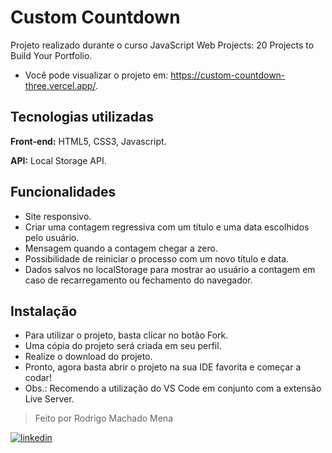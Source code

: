 # Custom Countdown

Projeto realizado durante o curso JavaScript Web Projects: 20 Projects to Build Your Portfolio.

- Você pode visualizar o projeto em: https://custom-countdown-three.vercel.app/.

## Tecnologias utilizadas

**Front-end:** HTML5, CSS3, Javascript.

**API:** Local Storage API.

## Funcionalidades

- Site responsivo.
- Criar uma contagem regressiva com um título e uma data escolhidos pelo usuário.
- Mensagem quando a contagem chegar a zero.
- Possibilidade de reiniciar o processo com um novo título e data.
- Dados salvos no localStorage para mostrar ao usuário a contagem em caso de recarregamento ou fechamento do navegador.

## Instalação

- Para utilizar o projeto, basta clicar no botão Fork.
- Uma cópia do projeto será criada em seu perfil.
- Realize o download do projeto.
- Pronto, agora basta abrir o projeto na sua IDE favorita e começar a codar!
- Obs.: Recomendo a utilização do VS Code em conjunto com a extensão Live Server.

> Feito por Rodrigo Machado Mena

[![linkedin](https://img.shields.io/badge/linkedin-0A66C2?style=for-the-badge&logo=linkedin&logoColor=white)](https://www.linkedin.com/in/rmmena/)
